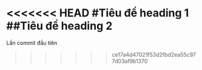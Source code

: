 <<<<<<< HEAD
#Tiêu đề heading 1 
##Tiêu đề heading 2
=======
Lần commit đầu tiên
>>>>>>> ce17a4d47021f53d2fbd2ea55c977d03af9b1370
